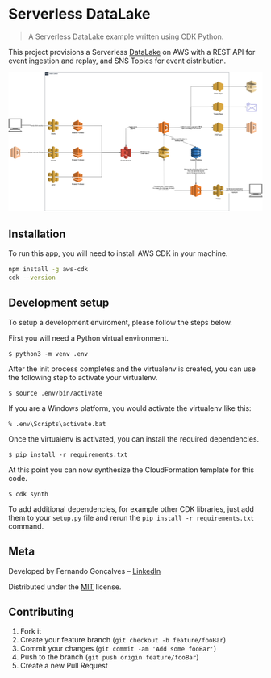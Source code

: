 # Serverless DataLake

> A Serverless DataLake example written using CDK Python.

This project provisions a Serverless [DataLake](https://en.wikipedia.org/wiki/Data_lake) on AWS with a REST API for event ingestion and replay, and SNS Topics for event distribution.

![](diagram.png)

## Installation

To run this app, you will need to install AWS CDK in your machine.

```sh
npm install -g aws-cdk
cdk --version
```

## Development setup

To setup a development enviroment, please follow the steps below.

First you will need a Python virtual environment.

```
$ python3 -m venv .env
```

After the init process completes and the virtualenv is created, you can use the following
step to activate your virtualenv.

```
$ source .env/bin/activate
```

If you are a Windows platform, you would activate the virtualenv like this:

```
% .env\Scripts\activate.bat
```

Once the virtualenv is activated, you can install the required dependencies.

```
$ pip install -r requirements.txt
```

At this point you can now synthesize the CloudFormation template for this code.

```
$ cdk synth
```

To add additional dependencies, for example other CDK libraries, just add
them to your `setup.py` file and rerun the `pip install -r requirements.txt`
command.

## Meta

Developed by Fernando Gonçalves – [LinkedIn](https://www.linkedin.com/in/fernandosg/)

Distributed under the [MIT](LICENSE) license.

## Contributing

1. Fork it
2. Create your feature branch (`git checkout -b feature/fooBar`)
3. Commit your changes (`git commit -am 'Add some fooBar'`)
4. Push to the branch (`git push origin feature/fooBar`)
5. Create a new Pull Request
